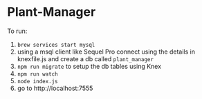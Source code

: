 # Plant-Manager

To run:

1. `brew services start mysql`
2. using a msql client like Sequel Pro connect using the details in knexfile.js and create a db called `plant_manager`
3. `npm run migrate` to setup the db tables using Knex
4. `npm run watch`
5. `node index.js`
6. go to http://localhost:7555
